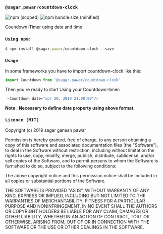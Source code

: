 ### `@sagar.pawar/countdown-clock`

![npm (scoped)](https://img.shields.io/npm/v/@sagar.pawar/countdown-clock.svg) ![npm bundle size (minified)](https://img.shields.io/bundlephobia/min/countdown-clock.svg)

Coundown-Timer using date and time 

### `Using npm:`
 
 ```javascript
 $ npm install @sagar.pawar/countdown-clock --save
 ```
### `Usage`
In some frameworks you have to import countdown-clock like this:
 ```javascript
 import Countdown from '@sagar.pawar/countdown-clock'
 ```

Then you're ready to start Using your Countdown-timer:
  ```javascript
   <Countdown date="apr 20, 2019 21:00:00"/>
 ```

**Note : Necessary to define date property using above format.** 


### `Licence (MIT)`
Copyright (c) 2019 sagar ganesh pawar

Permission is hereby granted, free of charge, to any person obtaining a copy
of this software and associated documentation files (the "Software"), to deal
in the Software without restriction, including without limitation the rights
to use, copy, modify, merge, publish, distribute, sublicense, and/or sell
copies of the Software, and to permit persons to whom the Software is
furnished to do so, subject to the following conditions:

The above copyright notice and this permission notice shall be included in all
copies or substantial portions of the Software.

THE SOFTWARE IS PROVIDED "AS IS", WITHOUT WARRANTY OF ANY KIND, EXPRESS OR
IMPLIED, INCLUDING BUT NOT LIMITED TO THE WARRANTIES OF MERCHANTABILITY,
FITNESS FOR A PARTICULAR PURPOSE AND NONINFRINGEMENT. IN NO EVENT SHALL THE
AUTHORS OR COPYRIGHT HOLDERS BE LIABLE FOR ANY CLAIM, DAMAGES OR OTHER
LIABILITY, WHETHER IN AN ACTION OF CONTRACT, TORT OR OTHERWISE, ARISING FROM,
OUT OF OR IN CONNECTION WITH THE SOFTWARE OR THE USE OR OTHER DEALINGS IN THE
SOFTWARE.